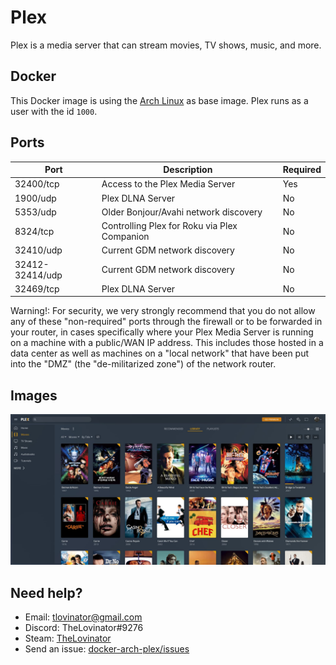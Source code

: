# Plex

Plex is a media server that can stream movies, TV shows, music, and more.

## Docker

This Docker image is using the [Arch Linux](https://hub.docker.com/_/archlinux/) as base image. Plex runs as a user with the id `1000`.

## Ports

| Port            | Description                                  | Required |
| --------------- | -------------------------------------------- | -------- |
| 32400/tcp       | Access to the Plex Media Server              | Yes      |
| 1900/udp        | Plex DLNA Server                             | No       |
| 5353/udp        | Older Bonjour/Avahi network discovery        | No       |
| 8324/tcp        | Controlling Plex for Roku via Plex Companion | No       |
| 32410/udp       | Current GDM network discovery                | No       |
| 32412-32414/udp | Current GDM network discovery                | No       |
| 32469/tcp       | Plex DLNA Server                             | No       |

Warning!: For security, we very strongly recommend that you do not allow any of these "non-required" ports through
the firewall or to be forwarded in your router, in cases specifically where your Plex Media Server is running
on a machine with a public/WAN IP address. This includes those hosted in a data center as well as machines on
a "local network" that have been put into the "DMZ" (the "de-militarized zone") of the network router.

## Images

![Screenshot 1](img/plex-screenshot1.jpg)

## Need help?

- Email: [tlovinator@gmail.com](mailto:tlovinator@gmail.com)
- Discord: TheLovinator#9276
- Steam: [TheLovinator](https://steamcommunity.com/id/TheLovinator/)
- Send an issue: [docker-arch-plex/issues](https://github.com/TheLovinator1/docker-arch-plex/issues)
